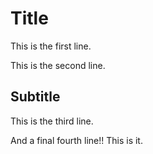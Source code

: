 # Title

This is the first line.

This is the second line.

## Subtitle

This is the third line.

And a final fourth line!! This is it.
